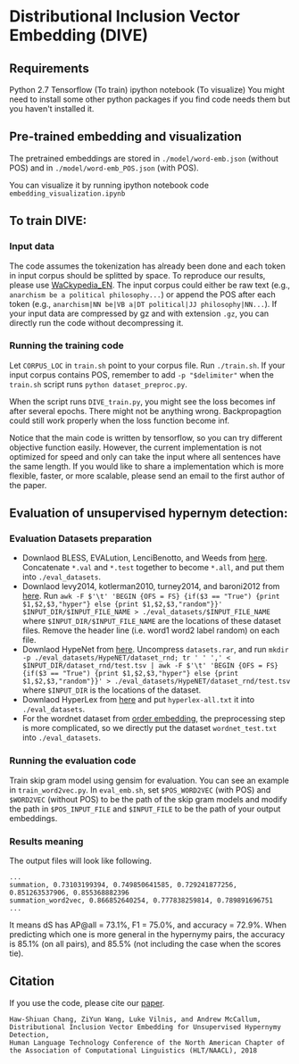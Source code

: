 # Distributional Inclusion Vector Embedding (DIVE)
## Requirements
Python 2.7
Tensorflow (To train)
ipython notebook (To visualize)
You might need to install some other python packages if you find code needs them but you haven't installed it. 

## Pre-trained embedding and visualization
The pretrained embeddings are stored in `./model/word-emb.json` (without POS) and in `./model/word-emb_POS.json` (with POS). 

You can visualize it by running ipython notebook code `embedding_visualization.ipynb`

## To train DIVE:

### Input data
The code assumes the tokenization has already been done and each token in input corpus should be splitted by space. To reproduce our results, please use [WaCkypedia_EN](http://wacky.sslmit.unibo.it/doku.php?id=start). The input corpus could either be raw text (e.g., `anarchism be a political philosophy...`) or append the POS after each token (e.g., `anarchism|NN be|VB a|DT political|JJ philosophy|NN...`). If your input data are compressed by gz and with extension `.gz`, you can directly run the code without decompressing it.

### Running the training code
Let `CORPUS_LOC` in `train.sh` point to your corpus file. Run `./train.sh`. If your input corpus contains POS, remember to add `-p "$delimiter"` when the `train.sh` script runs `python dataset_preproc.py`.

When the script runs `DIVE_train.py`, you might see the loss becomes inf after several epochs. There might not be anything wrong. Backpropagtion could still work properly when the loss function become inf.

Notice that the main code is written by tensorflow, so you can try different objective function easily. However, the current implementation is not optimized for speed and only can take the input where all sentences have the same length. If you would like to share a implementation which is more flexible, faster, or more scalable, please send an email to the first author of the paper.



## Evaluation of unsupervised hypernym detection:

### Evaluation Datasets preparation
* Downlaod BLESS, EVALution, LenciBenotto, and Weeds from [here](https://github.com/vered1986/UnsupervisedHypernymy). Concatenate `*.val` and `*.test` together to become `*.all`, and put them into `./eval_datasets`.
* Downlaod levy2014, kotlerman2010, turney2014, and baroni2012 from [here](https://github.com/stephenroller/emnlp2016/). Run `awk -F $'\t' 'BEGIN {OFS = FS} {if($3 == "True") {print $1,$2,$3,"hyper"} else {print $1,$2,$3,"random"}}' $INPUT_DIR/$INPUT_FILE_NAME > ./eval_datasets/$INPUT_FILE_NAME` where `$INPUT_DIR/$INPUT_FILE_NAME` are the locations of these dataset files. Remove the header line (i.e. word1   word2   label   random) on each file.
* Downlaod HypeNet from [here](https://github.com/vered1986/HypeNET). Uncompress `datasets.rar`, and run `mkdir -p ./eval_datasets/HypeNET/dataset_rnd; tr ' ' ',' < $INPUT_DIR/dataset_rnd/test.tsv | awk -F $'\t' 'BEGIN {OFS = FS} {if($3 == "True") {print $1,$2,$3,"hyper"} else {print $1,$2,$3,"random"}}' > ./eval_datasets/HypeNET/dataset_rnd/test.tsv` where `$INPUT_DIR` is the locations of the dataset.
* Downlaod HyperLex from [here](http://people.ds.cam.ac.uk/iv250/hyperlex) and put `hyperlex-all.txt` it into `./eval_datasets`.
* For the wordnet dataset from [order embedding](https://github.com/ivendrov/order-embeddings-wordnet), the preprocessing step is more complicated, so we directly put the dataset `wordnet_test.txt` into `./eval_datasets`.


### Running the evaluation code
Train skip gram model using gensim for evaluation. You can see an example in `train_word2vec.py`.
In `eval_emb.sh`, set `$POS_WORD2VEC` (with POS) and `$WORD2VEC` (without POS) to be the path of the skip gram models and modify the path in `$POS_INPUT_FILE` and `$INPUT_FILE` to be the path of your output embeddings.

### Results meaning
The output files will look like following.
```
...
summation, 0.73103199394, 0.749850641585, 0.729241877256, 0.851263537906, 0.855368882396
summation_word2vec, 0.866852640254, 0.777838259814, 0.789891696751
...
```
It means dS has AP@all = 73.1%, F1 = 75.0%, and accuracy = 72.9%. When predicting which one is more general in the hypernymy pairs, the accuracy is 85.1% (on all pairs), and 85.5% (not including the case when the scores tie).

## Citation
If you use the code, please cite our [paper](https://arxiv.org/abs/1710.00880).
```
Haw-Shiuan Chang, ZiYun Wang, Luke Vilnis, and Andrew McCallum, 
Distributional Inclusion Vector Embedding for Unsupervised Hypernymy Detection, 
Human Language Technology Conference of the North American Chapter of the Association of Computational Linguistics (HLT/NAACL), 2018
```
